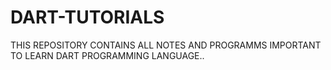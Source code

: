 # DART-TUTORIALS
THIS REPOSITORY CONTAINS ALL NOTES AND PROGRAMMS IMPORTANT TO LEARN DART  PROGRAMMING LANGUAGE..
